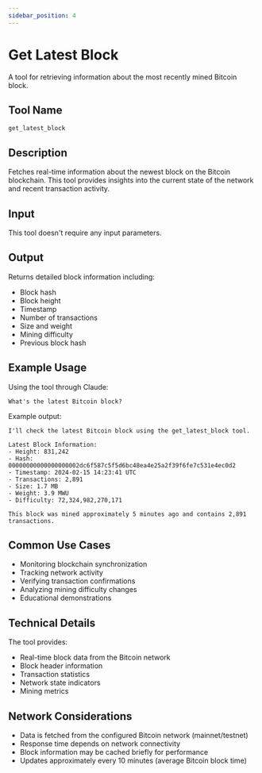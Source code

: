 ```yaml
---
sidebar_position: 4
---
```


# Get Latest Block

A tool for retrieving information about the most recently mined Bitcoin block.

## Tool Name

`get_latest_block`

## Description

Fetches real-time information about the newest block on the Bitcoin blockchain. This tool provides insights into the current state of the network and recent transaction activity.

## Input

This tool doesn't require any input parameters.

## Output

Returns detailed block information including:

- Block hash
- Block height
- Timestamp
- Number of transactions
- Size and weight
- Mining difficulty
- Previous block hash

## Example Usage

Using the tool through Claude:

```
What's the latest Bitcoin block?
```

Example output:

```
I'll check the latest Bitcoin block using the get_latest_block tool.

Latest Block Information:
- Height: 831,242
- Hash: 00000000000000000002dc6f587c5f5d6bc48ea4e25a2f39f6fe7c531e4ec0d2
- Timestamp: 2024-02-15 14:23:41 UTC
- Transactions: 2,891
- Size: 1.7 MB
- Weight: 3.9 MWU
- Difficulty: 72,324,982,270,171

This block was mined approximately 5 minutes ago and contains 2,891 transactions.
```

## Common Use Cases

- Monitoring blockchain synchronization
- Tracking network activity
- Verifying transaction confirmations
- Analyzing mining difficulty changes
- Educational demonstrations

## Technical Details

The tool provides:

- Real-time block data from the Bitcoin network
- Block header information
- Transaction statistics
- Network state indicators
- Mining metrics

## Network Considerations

- Data is fetched from the configured Bitcoin network (mainnet/testnet)
- Response time depends on network connectivity
- Block information may be cached briefly for performance
- Updates approximately every 10 minutes (average Bitcoin block time)
